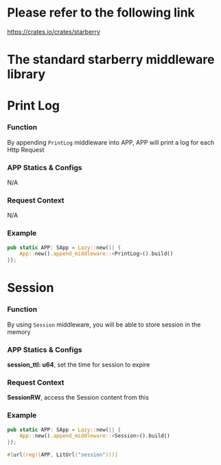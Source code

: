 # Please refer to the following link 

https://crates.io/crates/starberry 

# The standard starberry middleware library 

# Print Log 

### Function 

By appending `PrintLog` middleware into APP, APP will print a log for each Http Request 

### APP Statics & Configs 

N/A 

### Request Context 

N/A 

### Example 

```rust 
pub static APP: SApp = Lazy::new(|| {
    App::new().append_middleware::<PrintLog>().build()
}); 
``` 

# Session 

### Function 

By using `Session` middleware, you will be able to store session in the memory 

### APP Statics & Configs 

**session_ttl: u64**, set the time for session to expire 

### Request Context 

**SessionRW**, access the Session content from this 

### Example 

```rust 
pub static APP: SApp = Lazy::new(|| {
    App::new().append_middleware::<Session>().build()
}); 

#[url(reg!(APP, LitUrl("session")))] 
``` 
